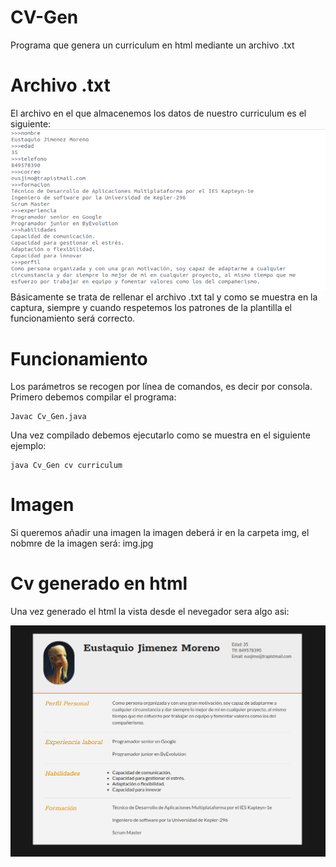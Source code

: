 # CV-Gen
Programa que genera un curriculum en html mediante un archivo .txt

# Archivo .txt 
El archivo en el que almacenemos los datos de nuestro curriculum es el siguiente:
![](img/c1.jpg)
Básicamente se trata de rellenar el archivo .txt tal y como se muestra en la captura, siempre y cuando respetemos los patrones de la plantilla el funcionamiento será correcto.
# Funcionamiento
Los parámetros se recogen por línea de comandos, es decir por consola.
Primero debemos compilar el programa:

```
Javac Cv_Gen.java

```
Una vez compilado debemos ejecutarlo como se muestra en el siguiente ejemplo:

```
java Cv_Gen cv curriculum

```
# Imagen 
Si queremos añadir una imagen la imagen deberá ir en la carpeta img, el nobmre de la imagen será: img.jpg

# Cv generado en html
Una vez generado el html la vista desde el nevegador sera algo asi:

![](img/c2.jpg)





